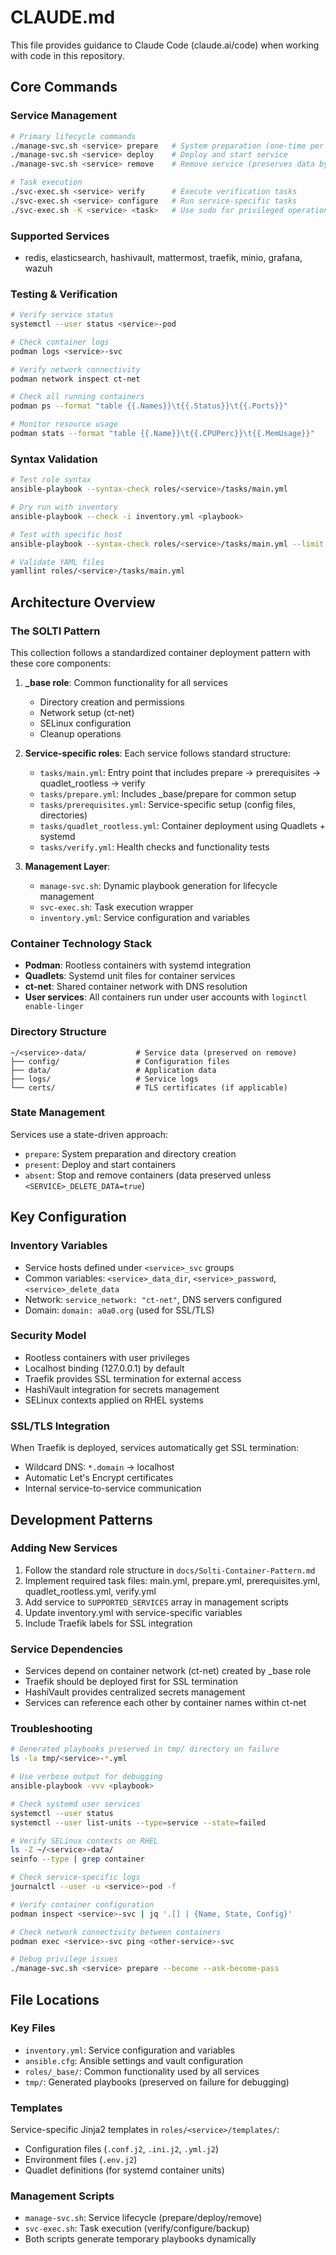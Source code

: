 # CLAUDE.md

This file provides guidance to Claude Code (claude.ai/code) when working with code in this repository.

## Core Commands

### Service Management
```bash
# Primary lifecycle commands
./manage-svc.sh <service> prepare   # System preparation (one-time per service)
./manage-svc.sh <service> deploy    # Deploy and start service
./manage-svc.sh <service> remove    # Remove service (preserves data by default)

# Task execution
./svc-exec.sh <service> verify      # Execute verification tasks
./svc-exec.sh <service> configure   # Run service-specific tasks
./svc-exec.sh -K <service> <task>   # Use sudo for privileged operations
```

### Supported Services
- redis, elasticsearch, hashivault, mattermost, traefik, minio, grafana, wazuh

### Testing & Verification
```bash
# Verify service status
systemctl --user status <service>-pod

# Check container logs
podman logs <service>-svc

# Verify network connectivity
podman network inspect ct-net

# Check all running containers
podman ps --format "table {{.Names}}\t{{.Status}}\t{{.Ports}}"

# Monitor resource usage
podman stats --format "table {{.Name}}\t{{.CPUPerc}}\t{{.MemUsage}}"
```

### Syntax Validation
```bash
# Test role syntax
ansible-playbook --syntax-check roles/<service>/tasks/main.yml

# Dry run with inventory
ansible-playbook --check -i inventory.yml <playbook>

# Test with specific host
ansible-playbook --syntax-check roles/<service>/tasks/main.yml --limit firefly

# Validate YAML files
yamllint roles/<service>/tasks/main.yml
```

## Architecture Overview

### The SOLTI Pattern
This collection follows a standardized container deployment pattern with these core components:

1. **_base role**: Common functionality for all services
   - Directory creation and permissions
   - Network setup (ct-net)
   - SELinux configuration
   - Cleanup operations

2. **Service-specific roles**: Each service follows standard structure:
   - `tasks/main.yml`: Entry point that includes prepare → prerequisites → quadlet_rootless → verify
   - `tasks/prepare.yml`: Includes _base/prepare for common setup
   - `tasks/prerequisites.yml`: Service-specific setup (config files, directories)
   - `tasks/quadlet_rootless.yml`: Container deployment using Quadlets + systemd
   - `tasks/verify.yml`: Health checks and functionality tests

3. **Management Layer**:
   - `manage-svc.sh`: Dynamic playbook generation for lifecycle management
   - `svc-exec.sh`: Task execution wrapper
   - `inventory.yml`: Service configuration and variables

### Container Technology Stack
- **Podman**: Rootless containers with systemd integration
- **Quadlets**: Systemd unit files for container services
- **ct-net**: Shared container network with DNS resolution
- **User services**: All containers run under user accounts with `loginctl enable-linger`

### Directory Structure
```
~/<service>-data/           # Service data (preserved on remove)
├── config/                 # Configuration files
├── data/                   # Application data
├── logs/                   # Service logs
└── certs/                  # TLS certificates (if applicable)
```

### State Management
Services use a state-driven approach:
- `prepare`: System preparation and directory creation
- `present`: Deploy and start containers
- `absent`: Stop and remove containers (data preserved unless `<SERVICE>_DELETE_DATA=true`)

## Key Configuration

### Inventory Variables
- Service hosts defined under `<service>_svc` groups
- Common variables: `<service>_data_dir`, `<service>_password`, `<service>_delete_data`
- Network: `service_network: "ct-net"`, DNS servers configured
- Domain: `domain: a0a0.org` (used for SSL/TLS)

### Security Model
- Rootless containers with user privileges
- Localhost binding (127.0.0.1) by default
- Traefik provides SSL termination for external access
- HashiVault integration for secrets management
- SELinux contexts applied on RHEL systems

### SSL/TLS Integration
When Traefik is deployed, services automatically get SSL termination:
- Wildcard DNS: `*.domain` → localhost
- Automatic Let's Encrypt certificates
- Internal service-to-service communication

## Development Patterns

### Adding New Services
1. Follow the standard role structure in `docs/Solti-Container-Pattern.md`
2. Implement required task files: main.yml, prepare.yml, prerequisites.yml, quadlet_rootless.yml, verify.yml
3. Add service to `SUPPORTED_SERVICES` array in management scripts
4. Update inventory.yml with service-specific variables
5. Include Traefik labels for SSL integration

### Service Dependencies
- Services depend on container network (ct-net) created by _base role
- Traefik should be deployed first for SSL termination
- HashiVault provides centralized secrets management
- Services can reference each other by container names within ct-net

### Troubleshooting
```bash
# Generated playbooks preserved in tmp/ directory on failure
ls -la tmp/<service>-*.yml

# Use verbose output for debugging
ansible-playbook -vvv <playbook>

# Check systemd user services
systemctl --user status
systemctl --user list-units --type=service --state=failed

# Verify SELinux contexts on RHEL
ls -Z ~/<service>-data/
seinfo --type | grep container

# Check service-specific logs
journalctl --user -u <service>-pod -f

# Verify container configuration
podman inspect <service>-svc | jq '.[] | {Name, State, Config}'

# Check network connectivity between containers
podman exec <service>-svc ping <other-service>-svc

# Debug privilege issues
./manage-svc.sh <service> prepare --become --ask-become-pass
```

## File Locations

### Key Files
- `inventory.yml`: Service configuration and variables
- `ansible.cfg`: Ansible settings and vault configuration
- `roles/_base/`: Common functionality used by all services
- `tmp/`: Generated playbooks (preserved on failure for debugging)

### Templates
Service-specific Jinja2 templates in `roles/<service>/templates/`:
- Configuration files (`.conf.j2`, `.ini.j2`, `.yml.j2`)
- Environment files (`.env.j2`)
- Quadlet definitions (for systemd container units)

### Management Scripts
- `manage-svc.sh`: Service lifecycle (prepare/deploy/remove)
- `svc-exec.sh`: Task execution (verify/configure/backup)
- Both scripts generate temporary playbooks dynamically